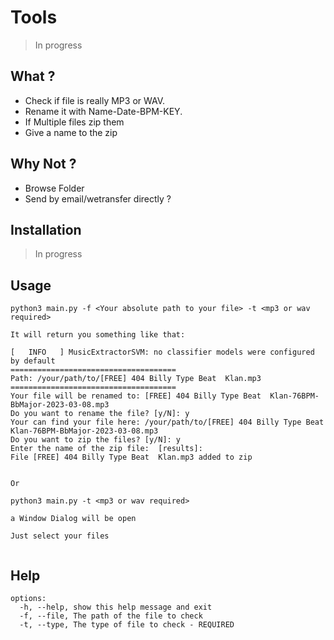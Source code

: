 # Tools 


> In progress

## What ?

 - Check if file is really MP3 or WAV.
 - Rename it with Name-Date-BPM-KEY.
 - If Multiple files zip them
 - Give a name to the zip

## Why Not ?
- Browse Folder
- Send by email/wetransfer directly ?

## Installation

> In progress
## Usage

```
python3 main.py -f <Your absolute path to your file> -t <mp3 or wav required>

It will return you something like that:

[   INFO   ] MusicExtractorSVM: no classifier models were configured by default
=====================================
Path: /your/path/to/[FREE] 404 Billy Type Beat  Klan.mp3
=====================================
Your file will be renamed to: [FREE] 404 Billy Type Beat  Klan-76BPM-BbMajor-2023-03-08.mp3
Do you want to rename the file? [y/N]: y
Your can find your file here: /your/path/to/[FREE] 404 Billy Type Beat  Klan-76BPM-BbMajor-2023-03-08.mp3
Do you want to zip the files? [y/N]: y
Enter the name of the zip file:  [results]: 
File [FREE] 404 Billy Type Beat  Klan.mp3 added to zip


Or

python3 main.py -t <mp3 or wav required>

a Window Dialog will be open

Just select your files


```

## Help


```
options:
  -h, --help, show this help message and exit
  -f, --file, The path of the file to check
  -t, --type, The type of file to check - REQUIRED
```


